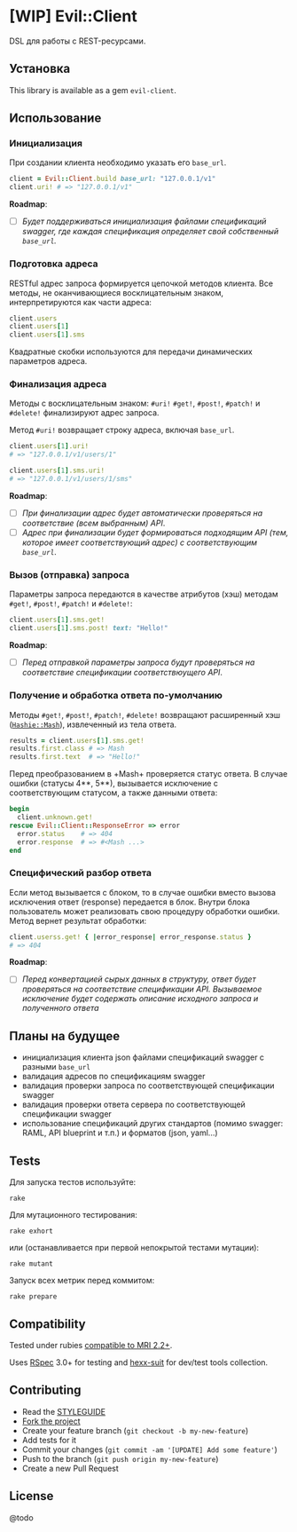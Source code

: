 [WIP] Evil::Client
==================

DSL для работы с REST-ресурсами.

Установка
---------

This library is available as a gem `evil-client`.

Использование
-------------

### Инициализация

При создании клиента необходимо указать его `base_url`.

```ruby
client = Evil::Client.build base_url: "127.0.0.1/v1"
client.uri! # => "127.0.0.1/v1"
```

**Roadmap**: 

- [ ] *Будет поддерживаться инициализация файлами спецификаций swagger, где каждая спецификация определяет свой собственный `base_url`.*

### Подготовка адреса

RESTful адрес запроса формируется цепочкой методов клиента. Все методы, не оканчивающиеся восклицательным знаком, интерпретируются как части адреса:

```ruby
client.users
client.users[1]
client.users[1].sms
```

Квадратные скобки используются для передачи динамических параметров адреса.

### Финализация адреса

Методы с восклицательным знаком: `#uri!` `#get!`, `#post!`, `#patch!` и `#delete!` финализируют адрес запроса.

Метод `#uri!` возвращает строку адреса, включая `base_url`.

```ruby
client.users[1].uri!
# => "127.0.0.1/v1/users/1"

client.users[1].sms.uri!
# => "127.0.0.1/v1/users/1/sms"
```

**Roadmap**:

- [ ] *При финализации адрес будет автоматически проверяться на соответствие (всем выбранным) API*.
- [ ] *Адрес при финализации будет формироваться подходящим API (тем, которое имеет соответствующий адрес) с соответствующим `base_url`*.

### Вызов (отправка) запроса

Параметры запроса передаются в качестве атрибутов (хэш) методам `#get!`, `#post!`, `#patch!` и `#delete!`:

```ruby
client.users[1].sms.get!
client.users[1].sms.post! text: "Hello!"
```

**Roadmap**:

- [ ] *Перед отправкой параметры запроса будут проверяться на соответствие спецификации соответствюущего API*.

### Получение и обработка ответа по-умолчанию

Методы `#get!`, `#post!`, `#patch!`, `#delete!` возвращают расширенный хэш ([`Hashie::Mash`][mash]), извлеченный из тела ответа.

```ruby
results = client.users[1].sms.get!
results.first.class # => Mash
results.first.text  # => "Hello!"
```

Перед преобразованием в +Mash+ проверяется статус ответа. В случае ошибки (статусы 4**, 5**), вызывается исключение с соответствующим статусом, а также данными ответа:

```ruby
begin
  client.unknown.get!
rescue Evil::Client::ResponseError => error
  error.status    # => 404
  error.response  # => #<Mash ...>
end
```

### Специфический разбор ответа

Если метод вызывается с блоком, то в случае ошибки вместо вызова исключения ответ (response) передается в блок. Внутри блока пользователь может реализовать свою процедуру обработки ошибки. Метод вернет результат обработки:

```ruby
client.userss.get! { |error_response| error_response.status }
# => 404
```

**Roadmap**:

- [ ] *Перед конвертацией сырых данных в структуру, ответ будет проверяться на соответствие спецификации API. Вызываемое исключение будет содержать описание исходного запроса и полученного ответа*

Планы на будущее
----------------

* инициализация клиента json файлами спецификаций swagger с разными `base_url`
* валидация адресов по спецификациям swagger
* валидация проверки запроса по соответствующей спецификации swagger
* валидация проверки ответа сервера по соответствующей спецификации swagger 
* использование спецификаций других стандартов (помимо swagger: RAМL, API blueprint и т.п.) и форматов (json, yaml...)

Tests
-----

Для запуска тестов используйте:

```
rake
```

Для мутационного тестирования:

```
rake exhort
```

или (останавливается при первой непокрытой тестами мутации):

```
rake mutant
```

Запуск всех метрик перед коммитом:

```
rake prepare
```

Compatibility
-------------

Tested under rubies [compatible to MRI 2.2+](.travis.yml).

Uses [RSpec][rspec] 3.0+ for testing and [hexx-suit][hexx-suit] for dev/test tools collection.

Contributing
------------

* Read the [STYLEGUIDE](config/metrics/STYLEGUIDE)
* [Fork the project](https://github.com/evilmartians/evil-client)
* Create your feature branch (`git checkout -b my-new-feature`)
* Add tests for it
* Commit your changes (`git commit -am '[UPDATE] Add some feature'`)
* Push to the branch (`git push origin my-new-feature`)
* Create a new Pull Request

License
-------

@todo

[mash]: https://github.com/intridea/hashie#mash
[rspec]: http://rspec.org
[hexx-suit]: https://github.com/nepalez/hexx-suit
[swagger]: http://swagger.io
